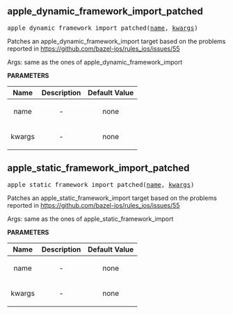 <!-- Generated with Stardoc: http://skydoc.bazel.build -->

<a name="#apple_dynamic_framework_import_patched"></a>

## apple_dynamic_framework_import_patched

<pre>
apple_dynamic_framework_import_patched(<a href="#apple_dynamic_framework_import_patched-name">name</a>, <a href="#apple_dynamic_framework_import_patched-kwargs">kwargs</a>)
</pre>

Patches an apple_dynamic_framework_import target based on the problems reported in https://github.com/bazel-ios/rules_ios/issues/55

Args: same as the ones of apple_dynamic_framework_import

**PARAMETERS**


| Name  | Description | Default Value |
| :-------------: | :-------------: | :-------------: |
| name |  <p align="center"> - </p>   |  none |
| kwargs |  <p align="center"> - </p>   |  none |


<a name="#apple_static_framework_import_patched"></a>

## apple_static_framework_import_patched

<pre>
apple_static_framework_import_patched(<a href="#apple_static_framework_import_patched-name">name</a>, <a href="#apple_static_framework_import_patched-kwargs">kwargs</a>)
</pre>

Patches an apple_static_framework_import target based on the problems reported in https://github.com/bazel-ios/rules_ios/issues/55

Args: same as the ones of apple_static_framework_import

**PARAMETERS**


| Name  | Description | Default Value |
| :-------------: | :-------------: | :-------------: |
| name |  <p align="center"> - </p>   |  none |
| kwargs |  <p align="center"> - </p>   |  none |


